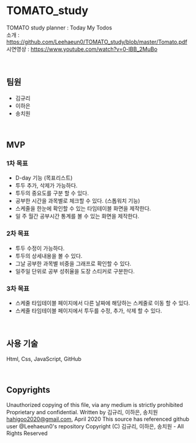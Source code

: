 # TOMATO_study
TOMATO study planner : Today My Todos    
소개 : https://github.com/Leehaeun0/TOMATO_study/blob/master/Tomato.pdf    
시연영상 : https://www.youtube.com/watch?v=0-lBB_2MuBo   

<br />

## 팀원

* 김규리
* 이하은
* 송치원

<br />

## MVP

### 1차 목표

* D-day 기능 (목표리스트)
* 투두 추가, 삭제가 가능하다.
* 투두의 중요도를 구분 할 수 있다.
* 공부한 시간을 과목별로 체크할 수 있다. (스톱워치 기능)
* 스케줄을 한눈에 확인할 수 있는 타임테이블 화면을 제작한다.
* 일 주 월간 공부시간 통계를 볼 수 있는 화면을 제작한다.


### 2차 목표

* 투두 수정이 가능하다.
* 투두의 상세내용을 볼 수 있다.
* 그날 공부한 과목별 비중을 그래프로 확인할 수 있다.
* 일주일 단위로 공부 성취율을 도장 스티커로 구분한다.


### 3차 목표

* 스케줄 타임테이블 페이지에서 다른 날짜에 해당하는 스케줄로 이동 할 수 있다.
* 스케줄 타임테이블 페이지에서 투두를 수정, 추가, 삭제 할 수 있다.

<br />

## 사용 기술

Html, Css, JavaScript, GitHub

<br />

## Copyrights

Unauthorized copying of this file, via any medium is strictly prohibited Proprietary and confidential. Written by 김규리, 이하은, 송치원 hahigoo2020@gmail.com, April 2020 This source has referenced github user @Leehaeun0's repository Copyright (C) 김규리, 이하은, 송치원 - All Rights Reserved
